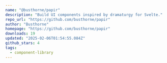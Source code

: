 ```yaml
---
name: "@busthorne/papir"
description: "Build UI components inspired by dramaturgy for Svelte."
repo_url: "https://github.com/busthorne/papir"
author: "Busthorne"
homepage: "https://github.com/busthorne/papir"
downloads: 19
updated: "2025-02-06T01:54:55.084Z"
github_stars: 4
tags: 
  - component-library
---
```

